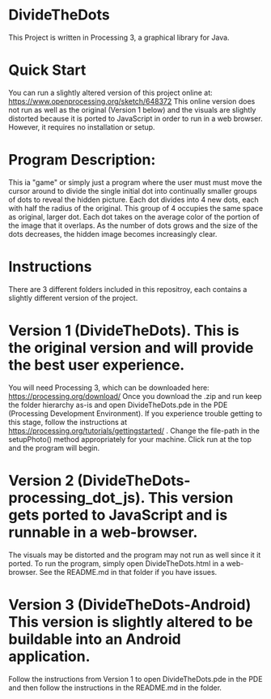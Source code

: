 # DivideTheDots
This Project is written in Processing 3, a graphical library for Java.

# Quick Start
You can run a slightly altered version of this project online at: https://www.openprocessing.org/sketch/648372
This online version does not run as well as the original (Version 1 below) and the visuals are slightly distorted 
because it is ported to JavaScript in order to run in a web browser. However, it requires no installation or setup.

# Program Description:
This ia "game" or simply just a program where the user must must move the cursor around to divide the single 
initial dot into continually smaller groups of dots to reveal the hidden picture. Each dot divides into 4 new 
dots, each with half the radius of the original. This group of 4 occupies the same space as original, larger dot.
Each dot takes on the average color of the portion of the image that it overlaps. As the number of dots grows and 
the size of the dots decreases, the hidden image becomes increasingly clear.

# Instructions 
There are 3 different folders included in this repositroy, each contains a slightly different version of the project.

# Version 1 (DivideTheDots). This is the original version and will provide the best user experience.
You will need Processing 3, which can be downloaded here: https://processing.org/download/
Once you download the .zip and run keep the folder hierarchy as-is and open DivideTheDots.pde in the PDE (Processing 
Development Environment). If you experience trouble getting to this stage, follow the instructions at 
https://processing.org/tutorials/gettingstarted/ . Change the file-path in the setupPhoto() method appropriately for 
your machine. Click run at the top and the program will begin.

# Version 2 (DivideTheDots-processing_dot_js). This version gets ported to JavaScript and is runnable in a web-browser.
The visuals may be distorted and the program may not run as well since it it ported. To run the program, simply open
DivideTheDots.html in a web-browser. See the README.md in that folder if you have issues.

# Version 3 (DivideTheDots-Android) This version is slightly altered to be buildable into an Android application.
Follow the instructions from Version 1 to open DivideTheDots.pde in the PDE and then follow the instructions in the 
README.md in the folder.

